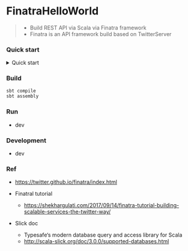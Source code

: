 # FinatraHelloWorld
> - Build REST API via Scala via Finatra framework
> - Finatra is an API framework build based on TwitterServer

### Quick start

<details>
<summary>Quick start</summary>

## Basics

#### Get API : [FitmanAppGet.scala](https://github.com/yennanliu/FinatraHelloWorld/blob/master/src/main/scala/com/twitter/server/FitmanAppGet.scala)
```bash
sbt assembly
java -cp target/scala-2.11/finatrahelloworld_2.11-1.0.jar com.twitter.server.FitmanAppGet
# test API
curl http://localhost:8080/wazzup
```
- Check the API : http://localhost:8080/wazzup or http://localhost:8080/hello
- Check the admin page : http://localhost:9990/admin

#### Post API : [FitmanAppPost.scala](https://github.com/yennanliu/FinatraHelloWorld/blob/master/src/main/scala/com/twitter/server/FitmanAppPost.scala)
```bash
sbt assembly
java -cp target/scala-2.11/finatrahelloworld_2.11-1.0.jar com.twitter.server.FitmanAppPost
# test API
curl -X POST -H "Content-Type: application/json" \
    -d '{ "id": 999, "name": "JACK"}' \
   localhost:8080/hi
# response
# ----> Hello JACK with id 999
```

#### Redirect API : [FitmanAppRedirect.scala](https://github.com/yennanliu/FinatraHelloWorld/blob/master/src/main/scala/com/twitter/server/FitmanAppRedirect.scala)
```bash
sbt assembly
java -cp target/scala-2.11/finatrahelloworld_2.11-1.0.jar com.twitter.server.FitmanAppRedirect
# test API
curl http://localhost:8080/foo
```
- Check the API : http://localhost:8080/foo   (`/foo` will redirect to `/bar`)

#### Json Patch API (dev) : [FitmanAppJSONPatchRequests.scala](https://github.com/yennanliu/FinatraHelloWorld/blob/master/src/main/scala/com/twitter/server/FitmanAppJSONPatchRequests.scala)
```bash
sbt assembly
java -cp target/scala-2.11/finatrahelloworld_2.11-1.0.jar com.twitter.server.FitmanAppJSONPatchRequests
# test API
curl -X PATCH -H "Content-Type:application/json-patch+json" \
    -d '{"op":"copy","from":"/fruit","path":"/veggie"}' \
   localhost:8080/jsonPatch
```

## Advanced

#### Post-advanced API : [FitmanAppPostAdvanced.scala](https://github.com/yennanliu/FinatraHelloWorld/blob/master/src/main/scala/com/twitter/server/FitmanAppPostAdvanced.scala)
```bash
sbt assembly
java -cp target/scala-2.11/finatrahelloworld_2.11-1.0.jar com.twitter.server.FitmanAppPostAdvanced
# test API
curl -X POST -H "Content-Type: application/json" \
    -d '{ "sth": sth}' \
   localhost:8080/1.1/foo

curl localhost:8080/1.1/appendMultiplePrefixed

curl localhost:8080/1.1/freestyleWithHeader

curl -X POST -H "Content-Type: application/json" \
-d '{ "x": 100}' \
localhost:8080/post_basic/plus_100

curl -X POST -H "Content-Type: application/json" \
-d '{ "x": 100, "y":88}' \
localhost:8080/post_basic/sum
```

#### Test via python
```bash
sbt assembly
java -cp target/scala-2.11/finatrahelloworld_2.11-1.0.jar com.twitter.server.FitmanAppPostAdvanced

python api/run.py --httpRequest get --endPoint http://localhost:8080/hello
python api/run.py --httpRequest get --endPoint http://localhost:8080/1.1/plaintext
```

</details>

### Build 
```bash
sbt compile
sbt assembly
```

### Run 
- dev

### Development
- dev

### Ref
- https://twitter.github.io/finatra/index.html
- Finatral tutorial
	- https://shekhargulati.com/2017/09/14/finatra-tutorial-building-scalable-services-the-twitter-way/

- Slick doc
	- Typesafe‘s modern database query and access library for Scala
	- http://scala-slick.org/doc/3.0.0/supported-databases.html
